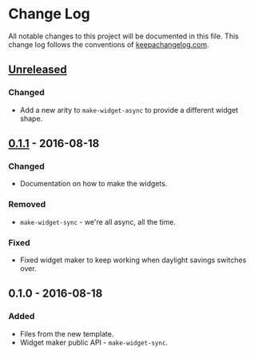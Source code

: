 # Change Log
All notable changes to this project will be documented in this file. This change log follows the conventions of [keepachangelog.com](http://keepachangelog.com/).

## [Unreleased]
### Changed
- Add a new arity to `make-widget-async` to provide a different widget shape.

## [0.1.1] - 2016-08-18
### Changed
- Documentation on how to make the widgets.

### Removed
- `make-widget-sync` - we're all async, all the time.

### Fixed
- Fixed widget maker to keep working when daylight savings switches over.

## 0.1.0 - 2016-08-18
### Added
- Files from the new template.
- Widget maker public API - `make-widget-sync`.

[Unreleased]: https://github.com/your-name/fp-oo/compare/0.1.1...HEAD
[0.1.1]: https://github.com/your-name/fp-oo/compare/0.1.0...0.1.1

